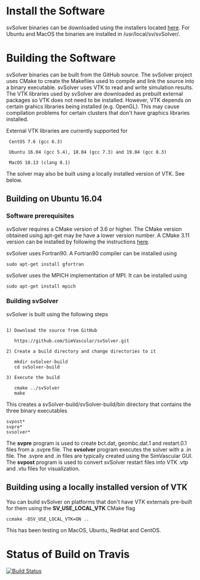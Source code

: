 # Install the Software

svSolver binaries can be downloaded using the installers located [here](https://simtk.org/frs/index.php?group_id=188). For Ubuntu and MacOS the binaries are installed in /usr/local/sv/svSolver/.

# Building the Software

svSolver binaries can be built from the GitHub source. The svSolver project uses CMake to create the Makefiles used to compile and link the source into a binary executable. svSolver uses VTK to read and write simulation results. The VTK libraries used by svSolver are downloaded as prebuilt external packages so VTK does not need to be installed. However, VTK depends on certain grahics libraries being installed (e.g. OpenGL). This may cause compilation problems for certain clusters that don't have graphics libraries installed.
 
External VTK libraries are currently supported for
```
 CentOS 7.6 (gcc 6.3)
 
 Ubuntu 16.04 (gcc 5.4), 18.04 (gcc 7.3) and 19.04 (gcc 8.3)
 
 MacOS 10.13 (clang 8.1)
 ```
The solver may also be built using a locally installed version of VTK. See below.

 
 ## Building on Ubuntu 16.04
 
 ### Software prerequisites
 svSolver requires a CMake version of 3.6 or higher. The CMake version obtained using apt-get may be have a lower version number. A CMake 3.11 version can be installed by following the instructions [here](https://peshmerge.io/how-to-install-cmake-3-11-0-on-ubuntu-16-04/).
 
 svSolver uses Fortran90. A Fortran90 compiler can be installed using
 ```
 sudo apt-get install gfortran
 ```
     
  svSolver uses the MPICH implementation of MPI. It can be installed using
  ```
  sudo apt-get install mpich 
  ```

### Building svSolver

svSolver is built using the following steps

```

1) Download the source from GitHub

   https://github.com/SimVascular/svSolver.git
   
2) Create a build directory and change directories to it

   mkdir svSolver-build
   cd svSolver-build
   
3) Execute the build

   cmake ../svSolver
   make
```
 
This creates a svSolver-build/svSolver-build/bin directory that contains the three binary executables 
```
svpost*		
svpre*	
svsolver*
```

The **svpre** program is used to create bct.dat, geombc.dat.1 and restart.0.1 files from a .svpre file. 
The **svsolver** program executes the solver with a .in file. The .svpre and .in files are typically created using the SimVascular GUI. 
The **svpost** program is used to convert svSolver restart files into VTK .vtp and .vtu files for visualization.

## Building using a locally installed version of VTK

You can build svSolver on platforms that don't have VTK externals pre-built for them using the **SV_USE_LOCAL_VTK** CMake flag
```
ccmake -DSV_USE_LOCAL_VTK=ON ..
```
This has been testing on MacOS, Ubuntu, RedHat and CentOS.
 
# Status of Build on Travis

[![Build Status](https://travis-ci.org/SimVascular/svSolver.svg?branch=master)](https://travis-ci.org/SimVascular/svSolver)
